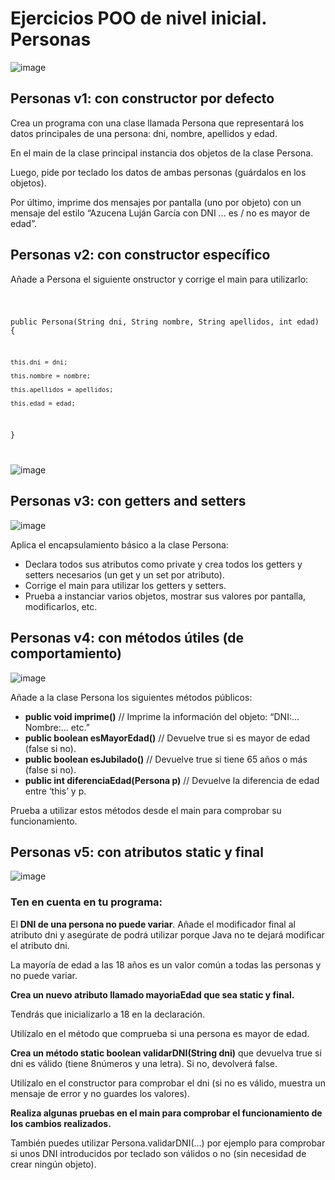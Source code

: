 # Ejercicios POO de nivel inicial. Personas

![image](https://user-images.githubusercontent.com/91023374/198572343-bd7162b2-2420-4b7a-8760-3284a5dda01a.png)

## Personas v1: con constructor por defecto

Crea un programa con una clase llamada Persona que representará los datos principales de una persona: dni, nombre, apellidos y edad.

En el main de la clase principal instancia dos objetos de la clase Persona. 

Luego, pide por teclado los datos de ambas personas (guárdalos en los objetos). 

Por último, imprime dos mensajes por pantalla (uno por objeto) con un mensaje del estilo “Azucena Luján García con DNI … es / no es mayor de edad”.

## Personas v2: con constructor específico

Añade a Persona el siguiente onstructor y corrige el main para utilizarlo:

<code>
  
public Persona(String dni, String nombre, String apellidos, int edad) {

    this.dni = dni;
    
    this.nombre = nombre;
    
    this.apellidos = apellidos;
    
    this.edad = edad;
 
}
  
</code>


![image](https://user-images.githubusercontent.com/91023374/198569481-69609b0d-b389-46d4-a39d-b337dfb16470.png)


## Personas v3: con getters and setters

![image](https://user-images.githubusercontent.com/91023374/198569700-b627b130-b774-4abd-baaa-ad9336792c24.png)

Aplica el encapsulamiento básico a la clase Persona: 

- Declara todos sus atributos como private y crea todos los getters y setters necesarios (un get y un set por atributo).
- Corrige el main para utilizar los getters y setters. 
- Prueba a instanciar varios objetos, mostrar sus valores por pantalla, modificarlos, etc.


## Personas v4: con métodos útiles (de comportamiento)

![image](https://user-images.githubusercontent.com/91023374/198569875-6ad1b100-f7dd-455d-bd4a-66a59ee2c83a.png)

Añade a la clase Persona los siguientes métodos públicos:

- **public void imprime()** // Imprime la información del objeto: “DNI:… Nombre:… etc.”
- **public boolean esMayorEdad()** // Devuelve true si es mayor de edad (false si no).
- **public boolean esJubilado()** // Devuelve true si tiene 65 años o más (false si no).
- **public int diferenciaEdad(Persona p)** // Devuelve la diferencia de edad entre ‘this’ y p.

Prueba a utilizar estos métodos desde el main para comprobar su funcionamiento.

## Personas v5: con atributos static y final

![image](https://user-images.githubusercontent.com/91023374/198570402-3dc8fc6e-ba5d-452c-a94a-1a92e8730197.png)


### Ten en cuenta en tu programa:

El **DNI de una persona no puede variar**. Añade el modificador final al atributo dni y asegúrate de podrá utilizar porque Java no te dejará modificar el atributo dni.

La mayoría de edad a las 18 años es un valor común a todas las personas y no puede variar.  


**Crea un nuevo atributo llamado mayoriaEdad que sea static y final.** 

Tendrás que inicializarlo a 18 en la declaración. 

Utilízalo en el método que comprueba si una persona es mayor de edad.


**Crea un método static boolean validarDNI(String dni)** que devuelva true si dni es válido (tiene 8números y una letra). Si no, devolverá false. 

Utilízalo en el constructor para comprobar el dni (si no es válido, muestra un mensaje de error y no guardes los valores).


**Realiza algunas pruebas en el main para comprobar el funcionamiento de los cambios realizados.**

También puedes utilizar Persona.validarDNI(…) por ejemplo para comprobar si unos DNI introducidos por teclado son válidos o no (sin necesidad de crear ningún objeto).



